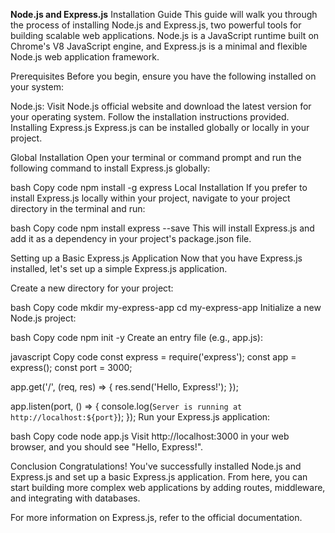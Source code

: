 <b>Node.js and Express.js</b> Installation Guide
This guide will walk you through the process of installing Node.js and Express.js, two powerful tools for building scalable web applications. Node.js is a JavaScript runtime built on Chrome's V8 JavaScript engine, and Express.js is a minimal and flexible Node.js web application framework.

Prerequisites
Before you begin, ensure you have the following installed on your system:

Node.js: Visit Node.js official website and download the latest version for your operating system. Follow the installation instructions provided.
Installing Express.js
Express.js can be installed globally or locally in your project.

Global Installation
Open your terminal or command prompt and run the following command to install Express.js globally:

bash
Copy code
npm install -g express
Local Installation
If you prefer to install Express.js locally within your project, navigate to your project directory in the terminal and run:

bash
Copy code
npm install express --save
This will install Express.js and add it as a dependency in your project's package.json file.

Setting up a Basic Express.js Application
Now that you have Express.js installed, let's set up a simple Express.js application.

Create a new directory for your project:

bash
Copy code
mkdir my-express-app
cd my-express-app
Initialize a new Node.js project:

bash
Copy code
npm init -y
Create an entry file (e.g., app.js):

javascript
Copy code
const express = require('express');
const app = express();
const port = 3000;

app.get('/', (req, res) => {
  res.send('Hello, Express!');
});

app.listen(port, () => {
  console.log(`Server is running at http://localhost:${port}`);
});
Run your Express.js application:

bash
Copy code
node app.js
Visit http://localhost:3000 in your web browser, and you should see "Hello, Express!".

Conclusion
Congratulations! You've successfully installed Node.js and Express.js and set up a basic Express.js application. From here, you can start building more complex web applications by adding routes, middleware, and integrating with databases.

For more information on Express.js, refer to the official documentation.





